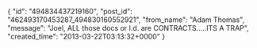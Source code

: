  {
   "id": "494834437219160",
   "post_id": "462493170453287_494830160552921",
   "from_name": "Adam Thomas",
   "message": "Joel, ALL those docs or I.d. are CONTRACTS.....ITS A TRAP",
   "created_time": "2013-03-22T03:13:32+0000"
 }
